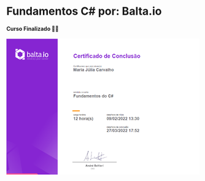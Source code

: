 # Fundamentos C# por: Balta.io



#### Curso Finalizado 💪🥳

![](https://github.com/majuliah/Fundamentos-CSharp-Balta.io/blob/main/imgs/certificado%20balta.io.png?raw=true)

#### 

